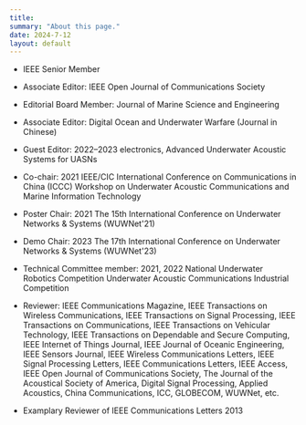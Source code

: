 ```yaml
---
title: 
summary: "About this page."
date: 2024-7-12
layout: default
---
```


* IEEE Senior Member

* Associate Editor: IEEE Open Journal of Communications Society

* Editorial Board Member: Journal of Marine Science and Engineering

* Associate Editor: Digital Ocean and Underwater Warfare (Journal in Chinese)

* Guest Editor: 2022–2023 electronics, Advanced Underwater Acoustic Systems for UASNs

* Co-chair: 2021 IEEE/CIC International Conference on Communications in China (ICCC) Workshop on Underwater Acoustic Communications and Marine Information Technology

* Poster Chair: 2021 The 15th International Conference on Underwater Networks & Systems (WUWNet'21)

* Demo Chair: 2023 The 17th International Conference on Underwater Networks & Systems (WUWNet'23)

* Technical Committee member: 2021, 2022 National Underwater Robotics Competition Underwater Acoustic Communications Industrial Competition

* Reviewer: IEEE Communications Magazine, IEEE Transactions on Wireless Communications, IEEE Transactions on Signal Processing, IEEE Transactions on Communications, IEEE Transactions on Vehicular Technology, IEEE Transactions on Dependable and Secure Computing, IEEE Internet of Things Journal, IEEE Journal of Oceanic Engineering, IEEE Sensors Journal,  IEEE Wireless Communications Letters, IEEE Signal Processing Letters, IEEE Communications Letters, IEEE Access, IEEE Open Journal of Communications Society, The Journal of the Acoustical Society of America, Digital Signal Processing, Applied Acoustics, China Communications, ICC, GLOBECOM, WUWNet, etc.

* Examplary Reviewer of IEEE Communications Letters 2013
